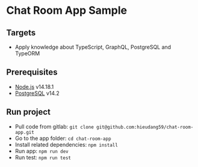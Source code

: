 # Chat Room App Sample

## Targets
* Apply knowledge about TypeScript, GraphQL, PostgreSQL and TypeORM

## Prerequisites
* [Node.js](https://nodejs.org/en/download/releases) v14.18.1
* [PostgreSQL](https://www.enterprisedb.com/downloads/postgres-postgresql-downloads)  v14.2

## Run project
* Pull code from gitlab: `git clone git@github.com:hieudang59/chat-room-app.git`
* Go to the app folder: `cd chat-room-app`
* Install related dependencies: `npm install`
* Run app: `npm run dev`
* Run test: `npm run test`
